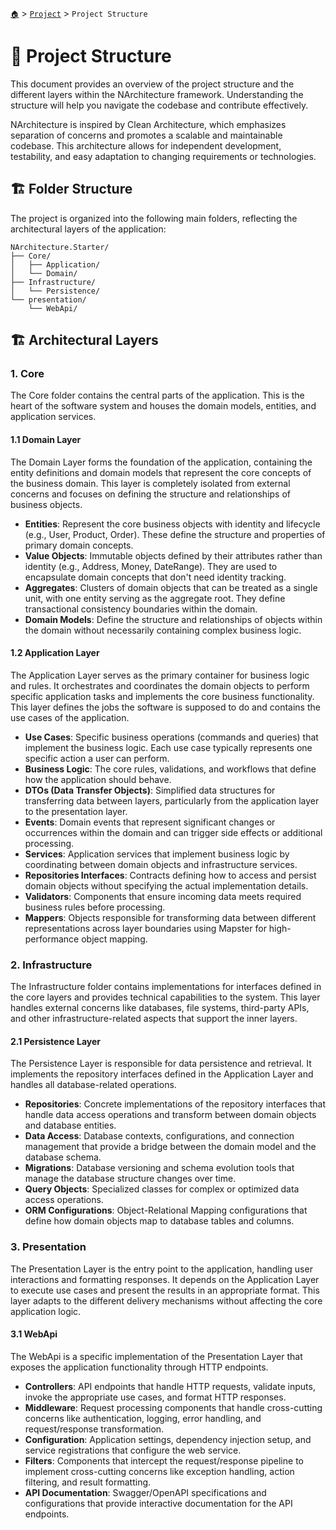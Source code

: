 [`🏠`](../README.md) > [`Project`](./README.md) > `Project Structure`

# 📂 Project Structure

This document provides an overview of the project structure and the different layers within the NArchitecture framework. Understanding the structure will help you navigate the codebase and contribute effectively.

NArchitecture is inspired by Clean Architecture, which emphasizes separation of concerns and promotes a scalable and maintainable codebase. This architecture allows for independent development, testability, and easy adaptation to changing requirements or technologies.

## 🏗️ Folder Structure

The project is organized into the following main folders, reflecting the architectural layers of the application:

```
NArchitecture.Starter/
├── Core/
│   ├── Application/
│   └── Domain/
├── Infrastructure/
│   └── Persistence/
└── presentation/
    └── WebApi/
```

## 🏗️ Architectural Layers

### 1. **Core**

The Core folder contains the central parts of the application. This is the heart of the software system and houses the domain models, entities, and application services.

#### 1.1 **Domain Layer**

The Domain Layer forms the foundation of the application, containing the entity definitions and domain models that represent the core concepts of the business domain. This layer is completely isolated from external concerns and focuses on defining the structure and relationships of business objects.

- **Entities**: Represent the core business objects with identity and lifecycle (e.g., User, Product, Order). These define the structure and properties of primary domain concepts.
- **Value Objects**: Immutable objects defined by their attributes rather than identity (e.g., Address, Money, DateRange). They are used to encapsulate domain concepts that don't need identity tracking.
- **Aggregates**: Clusters of domain objects that can be treated as a single unit, with one entity serving as the aggregate root. They define transactional consistency boundaries within the domain.
- **Domain Models**: Define the structure and relationships of objects within the domain without necessarily containing complex business logic.

#### 1.2 **Application Layer**

The Application Layer serves as the primary container for business logic and rules. It orchestrates and coordinates the domain objects to perform specific application tasks and implements the core business functionality. This layer defines the jobs the software is supposed to do and contains the use cases of the application.

- **Use Cases**: Specific business operations (commands and queries) that implement the business logic. Each use case typically represents one specific action a user can perform.
- **Business Logic**: The core rules, validations, and workflows that define how the application should behave.
- **DTOs (Data Transfer Objects)**: Simplified data structures for transferring data between layers, particularly from the application layer to the presentation layer.
- **Events**: Domain events that represent significant changes or occurrences within the domain and can trigger side effects or additional processing.
- **Services**: Application services that implement business logic by coordinating between domain objects and infrastructure services.
- **Repositories Interfaces**: Contracts defining how to access and persist domain objects without specifying the actual implementation details.
- **Validators**: Components that ensure incoming data meets required business rules before processing.
- **Mappers**: Objects responsible for transforming data between different representations across layer boundaries using Mapster for high-performance object mapping.

### 2. **Infrastructure**

The Infrastructure folder contains implementations for interfaces defined in the core layers and provides technical capabilities to the system. This layer handles external concerns like databases, file systems, third-party APIs, and other infrastructure-related aspects that support the inner layers.

#### 2.1 **Persistence Layer**

The Persistence Layer is responsible for data persistence and retrieval. It implements the repository interfaces defined in the Application Layer and handles all database-related operations.

- **Repositories**: Concrete implementations of the repository interfaces that handle data access operations and transform between domain objects and database entities.
- **Data Access**: Database contexts, configurations, and connection management that provide a bridge between the domain model and the database schema.
- **Migrations**: Database versioning and schema evolution tools that manage the database structure changes over time.
- **Query Objects**: Specialized classes for complex or optimized data access operations.
- **ORM Configurations**: Object-Relational Mapping configurations that define how domain objects map to database tables and columns.

### 3. **Presentation**

The Presentation Layer is the entry point to the application, handling user interactions and formatting responses. It depends on the Application Layer to execute use cases and present the results in an appropriate format. This layer adapts to the different delivery mechanisms without affecting the core application logic.

#### 3.1 **WebApi**

The WebApi is a specific implementation of the Presentation Layer that exposes the application functionality through HTTP endpoints.

- **Controllers**: API endpoints that handle HTTP requests, validate inputs, invoke the appropriate use cases, and format HTTP responses.
- **Middleware**: Request processing components that handle cross-cutting concerns like authentication, logging, error handling, and request/response transformation.
- **Configuration**: Application settings, dependency injection setup, and service registrations that configure the web service.
- **Filters**: Components that intercept the request/response pipeline to implement cross-cutting concerns like exception handling, action filtering, and result formatting.
- **API Documentation**: Swagger/OpenAPI specifications and configurations that provide interactive documentation for the API endpoints.

